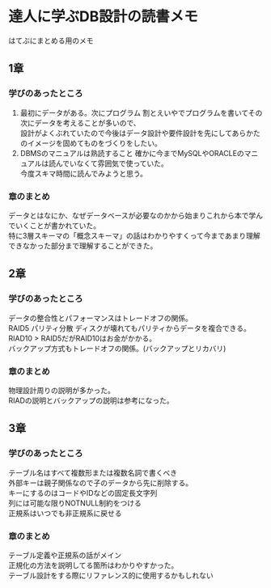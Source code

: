 # 達人に学ぶDB設計の読書メモ
はてぶにまとめる用のメモ

## 1章
### 学びのあったところ
1. 最初にデータがある。次にプログラム
    割とえいやでプログラムを書いてその次にデータを考えることが多いので、   
    設計がよくぶれていたので今後はデータ設計や要件設計を先にしてあらかたのイメージを固めてものをづくりをしたい。   
2. DBMSのマニュアルは熟読すること
    確かに今までMySQLやORACLEのマニュアルは読んでいなくて雰囲気で使っていた。   
    今度スキマ時間に読んでみようと思う。   

### 章のまとめ
データとはなにか、なぜデータベースが必要なのかから始まりこれから本で学んでいくことが書かれていた。   
特に3層スキーマの「概念スキーマ」の話はわかりやすくって今まであまり理解できなかった部分まで理解することができた。

## 2章
### 学びのあったところ
データの整合性とパフォーマンスはトレードオフの関係。   
RAID5 パリティ分散 ディスクが壊れてもパリティからデータを複合できる。   
RIAD10 > RAID5だがRAID10はお金がかかる。   
バックアップ方式もトレードオフの関係。(バックアップとリカバリ)   

### 章のまとめ
物理設計周りの説明が多かった。   
RIADの説明とバックアップの説明は参考になった。   

## 3章
### 学びのあったところ
テーブル名はすべて複数形または複数名詞で書くべき   
外部キーは親子関係なので子のデータから先に削除する。   
キーにするのはコードやIDなどの固定長文字列   
列には可能な限りNOTNULL制約をつける   
正規系はいつでも非正規系に戻せる   

### 章のまとめ
テーブル定義や正規系の話がメイン   
正規化の方法を説明してる箇所はわかりやすかった。   
テーブル設計をする際にリファレンス的に使用するかもしれない   

